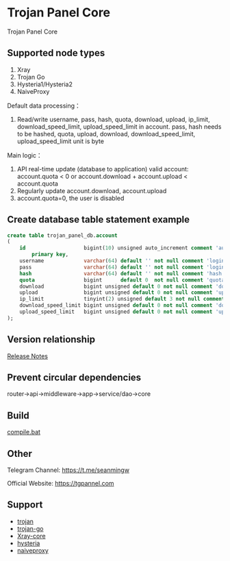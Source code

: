 # Trojan Panel Core

Trojan Panel Core

## Supported node types

1. Xray
2. Trojan Go
3. Hysteria1/Hysteria2
4. NaiveProxy

Default data processing：

1. Read/write username, pass, hash, quota, download, upload, ip_limit, download_speed_limit, upload_speed_limit in
   account. pass, hash needs to be hashed, quota, upload, download, download_speed_limit, upload_speed_limit unit is
   byte

Main logic：

1. API real-time update (database to application) valid account: account.quota < 0 or account.download +
   account.upload < account.quota
2. Regularly update account.download, account.upload
3. account.quota=0, the user is disabled

## Create database table statement example

```sql
create table trojan_panel_db.account
(
    id                   bigint(10) unsigned auto_increment comment 'auto increment primary key'
        primary key,
    username             varchar(64) default '' not null comment 'login username',
    pass                 varchar(64) default '' not null comment 'login password',
    hash                 varchar(64) default '' not null comment 'hash of pass',
    quota                bigint      default 0  not null comment 'quota unit/byte',
    download             bigint unsigned default 0 not null comment 'download unit/byte',
    upload               bigint unsigned default 0 not null comment 'upload unit/byte',
    ip_limit             tinyint(2) unsigned default 3 not null comment 'limit the number of IP devices',
    download_speed_limit bigint unsigned default 0 not null comment 'download speed limit unit/byte',
    upload_speed_limit   bigint unsigned default 0 not null comment 'upload speed limit unit/byte',
);
```

## Version relationship

[Release Notes](https://github.com/seanmingw/tgpannel/blob/main/README_ARCHIVE_ZH.md#%E5%8F%91%E8%A1%8C%E8%AF%B4%E6%98%8E)

## Prevent circular dependencies

router->api->middleware->app->service/dao->core

## Build

[compile.bat](compile.bat)

## Other

Telegram Channel: https://t.me/seanmingw

Official Website: https://tgpannel.com

## Support

- [trojan](https://github.com/trojan-gfw/trojan)
- [trojan-go](https://github.com/p4gefau1t/trojan-go)
- [Xray-core](https://github.com/XTLS/Xray-core)
- [hysteria](https://github.com/HyNetwork/hysteria)
- [naiveproxy](https://github.com/klzgrad/naiveproxy)